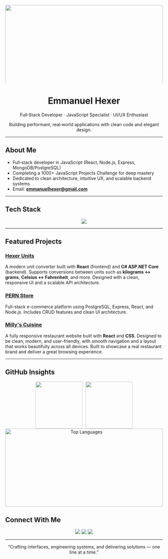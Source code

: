 <!-- BANNER -->
<p align="center">
  <img 
    src="https://camo.githubusercontent.com/64caf9016869591bbcf79720ad78d0645d4ae11549961c8f47f9cb595838b2e3/68747470733a2f2f63646e612e61727473746174696f6e2e636f6d2f702f6173736574732f696d616765732f696d616765732f3032312f3732302f3932302f6f726967696e616c2f706978656c2d6a6566662d6d6172696f2e6769663f31353732373039343333" 
    width="800"
    style="height: 300px; max-height: 250px; width: 100%; object-fit: cover; display: block; margin: 0 auto;"
  />
</p>


<h1 align="center">Emmanuel Hexer</h1>
<p align="center">
  Full‑Stack Developer · JavaScript Specialist · UI/UX Enthusiast
</p>
<p align="center">
  Building performant, real‑world applications with clean code and elegant design.
</p>

---

## About Me

- Full‑stack developer in JavaScript (React, Node.js, Express, MongoDB/PostgreSQL)
- Completing a 1000+ JavaScript Projects Challenge for deep mastery
- Dedicated to clean architecture, intuitive UX, and scalable backend systems
- Email: **emmanuelhexer@gmail.com**

---

## Tech Stack

<p align="center">
  <img src="https://skillicons.dev/icons?i=js,ts,react,nodejs,express,postgres,mongodb,html,css,tailwind,git,github" />
</p>

---

## Featured Projects

### [Hexer Units](https://github.com/Emmanuelhexer/hexerunits-frontend)
A modern unit converter built with **React** (frontend) and **C# ASP.NET Core** (backend). Supports conversions between units such as **kilograms ↔ grams**, **Celsius ↔ Fahrenheit**, and more. Designed with a clean, responsive UI and a scalable API architecture.


### [PERN Store](https://github.com/Emmanuelhexer/product-store)
Full-stack e-commerce platform using PostgreSQL, Express, React, and Node.js. Includes CRUD features and clean UI architecture.

### [Milly's Cuisine](https://www.millyscuisine.com/)
A fully responsive restaurant website built with **React** and **CSS**. Designed to be clean, modern, and user-friendly, with smooth navigation and a layout that works beautifully across all devices. Built to showcase a real restaurant brand and deliver a great browsing experience.



---

## GitHub Insights

<!-- GitHub Insights -->
<div align="center" style="display: flex; flex-wrap: wrap; justify-content: center; gap: 10px;">
  <img src="https://github-readme-stats.vercel.app/api?username=Emmanuelhexer&show_icons=true&theme=transparent&hide_title=true&hide_border=true&custom_title=GitHub+Stats" height="150" />
  <img src="https://github-readme-streak-stats.herokuapp.com/?user=Emmanuelhexer&theme=transparent&hide_border=true" height="150" />
</div>

<!-- Languages Chart -->
<div align="center">
  <img 
    src="https://github-readme-stats.vercel.app/api/top-langs/?username=Emmanuelhexer&layout=compact&theme=transparent&hide_border=true&langs_count=8" 
    style="width: 100%; height:250px; object-fit: contain;" 
    alt="Top Languages"
  />
</div>


## Connect With Me

<p align="center">
  <a href="https://linkedin.com/in/Emmanuelhexer"><img src="https://img.shields.io/badge/LinkedIn-0A66C2?style=for-the-badge&logo=linkedin&logoColor=white"/></a>
  <a href="mailto:emmanuelhexer@gmail.com"><img src="https://img.shields.io/badge/Email-D14836?style=for-the-badge&logo=gmail&logoColor=white"/></a>
  <a href="https://twitter.com/Emmanuelhexer"><img src="https://img.shields.io/badge/Twitter-1DA1F2?style=for-the-badge&logo=twitter&logoColor=white"/></a>
</p>

---

<p align="center">
  “Crafting interfaces, engineering systems, and delivering solutions — one line at a time.”
</p>
